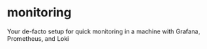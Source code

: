# monitoring
Your de-facto setup for quick monitoring in a machine with Grafana, Prometheus, and Loki
